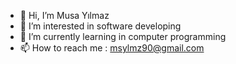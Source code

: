 - 👋 Hi, I’m Musa Yılmaz
- 👀 I’m interested in software developing
- 🌱 I’m currently learning in computer programming
- 📫 How to reach me : msylmz90@gmail.com
